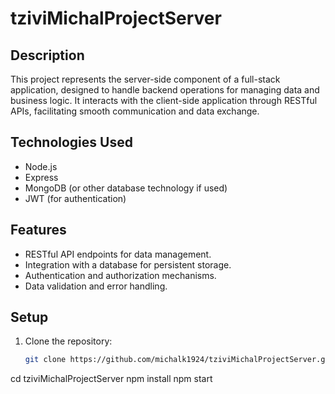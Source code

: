 # tziviMichalProjectServer

## Description
This project represents the server-side component of a full-stack application, designed to handle backend operations for managing data and business logic. It interacts with the client-side application through RESTful APIs, facilitating smooth communication and data exchange.

## Technologies Used
- Node.js
- Express
- MongoDB (or other database technology if used)
- JWT (for authentication)

## Features
- RESTful API endpoints for data management.
- Integration with a database for persistent storage.
- Authentication and authorization mechanisms.
- Data validation and error handling.

## Setup
1. Clone the repository:
   ```bash
   git clone https://github.com/michalk1924/tziviMichalProjectServer.git
cd tziviMichalProjectServer
npm install
npm start

